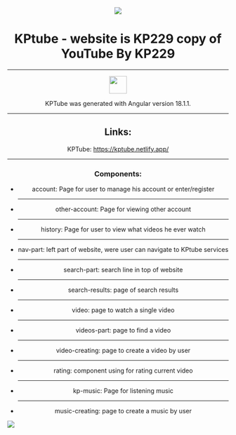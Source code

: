 <div align="center">

  <img src="https://github.com/user-attachments/assets/755ab2ab-ba87-43d6-be85-8bb8a1fdfdfb">
  <br>
  <h1>KPtube - website is KP229 copy of YouTube By KP229</h1>

  <hr>
  <div display="inline-flex" align-items="center">
    
  <img src="https://houseofangular.io/wp-content/uploads/2023/11/AngularLogoGradient.png" width=40 height=40>
  <p>KPTube was generated with Angular version 18.1.1.</p>
  
  </div>

  <hr>

  <h2>Links:</h2>
  
  KPTube: https://kptube.netlify.app/

  <hr>

  <div>
    <h3>Components:</h3>
    <ul>
      <li>account: Page for user to manage his account or enter/register</li>
      <hr>
      <li>other-account: Page for viewing other account</li>
      <hr>
      <li>history: Page for user to view what videos he ever watch</li>
      <hr>
      <li>nav-part: left part of website, were user can navigate to KPtube services</li>
      <hr>
      <li>search-part: search line in top of website</li>
      <hr>
      <li>search-results: page of search results</li>
      <hr>                                        
      <li>video: page to watch a single video</li>
      <hr>
      <li>videos-part: page to find a video</li>
      <hr>
      <li>video-creating: page to create a video by user</li>
      <hr>
      <li>rating: component using for rating current video</li>
      <hr>
      <li>kp-music: Page for listening music</li>
      <hr>
      <li>music-creating: page to create a music by user</li>
    </ul>
  </div>
    
  </div>

  <img src='https://github.com/Gvinses/kpTubeFront/graphs/contributors'>
